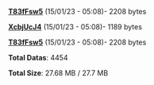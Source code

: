 [**T83fFsw5**](/data/T83fFsw5.txt) (15/01/23 - 05:08)- 2208 bytes

[**XcbjUcJ4**](/data/XcbjUcJ4.txt) (15/01/23 - 05:08)- 1189 bytes

[**T83fFsw5**](/data/T83fFsw5.txt) (15/01/23 - 05:08)- 2208 bytes

**Total Datas**: 4454

**Total Size**: 27.68 MB / 27.7 MB